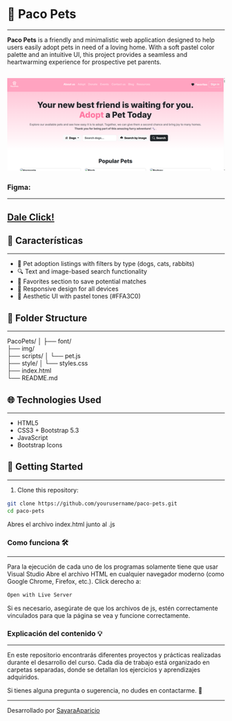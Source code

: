 # 🐾 Paco Pets
---

**Paco Pets** is a friendly and minimalistic web application designed to help users easily adopt pets in need of a loving home. With a soft pastel color palette and an intuitive UI, this project provides a seamless and heartwarming experience for prospective pet parents.

![PacoPets](./img/imagen.png) 
---

### Figma: 
---
[Dale Click!](https://www.figma.com/design/Oxxnd1Y94HhWi3HJtSq2De/Eventos?node-id=0-1&p=f&t=4oS8HnAGidHFc8ZW-0)
---

## 💖 Características
---
- 🐶 Pet adoption listings with filters by type (dogs, cats, rabbits)
- 🔍 Text and image-based search functionality
- 💾 Favorites section to save potential matches
- 📱 Responsive design for all devices
- 🎨 Aesthetic UI with pastel tones (#FFA3C0)

## 📁 Folder Structure
---
PacoPets/
│
├── font/                 
├── img/                  
├── scripts/
│   └── pet.js            
├── style/
│   └── styles.css        
├── index.html            
└── README.md 

## 🌐 Technologies Used
---

- HTML5
- CSS3 + Bootstrap 5.3
- JavaScript
- Bootstrap Icons


## 🚀 Getting Started
---

1. Clone this repository:

```bash
git clone https://github.com/yourusername/paco-pets.git
cd paco-pets
```

Abres el archivo index.html junto al .js


### Como funciona 🛠️

---
Para la ejecución de cada uno de los programas solamente tiene que usar Visual Studio
Abre el archivo HTML en cualquier navegador moderno (como Google Chrome, Firefox, etc.).
Click derecho a: 

```sh
Open with Live Server
```
Si es necesario, asegúrate de que los archivos de js, estén correctamente vinculados para que la página se vea y funcione correctamente.

### Explicación del contenido 💡
---
En este repositorio encontrarás diferentes proyectos y prácticas realizadas durante el desarrollo del curso. Cada día de trabajo está organizado en carpetas separadas, donde se detallan los ejercicios y aprendizajes adquiridos.

Si tienes alguna pregunta o sugerencia, no dudes en contactarme. 🚀

---

Desarrollado por [SayaraAparicio](https://github.com/SayaraAparicio/)

